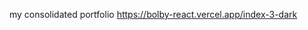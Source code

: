 <!-- '{"name":"Portfolio_react_app","version":12,"technologies":["React.js","Redux.js","HTML","CSS","Tailwind"],"tags":["frontend"],"snapshots":["https://ik.imagekit.io/jagwpg3pn/images/933-400x300.jpg?updatedAt=1688495764157","https://ik.imagekit.io/jagwpg3pn/images/12-400x300.jpg?updatedAt=1688495764163","https://ik.imagekit.io/jagwpg3pn/images/296-400x300.jpg?updatedAt=1688495764109"]}' -->
<!-- '{"user":{"firstName":"Nandan","lastName":"Devadula","avatar":"https://avatars.githubusercontent.com/u/47176249?s=400&u=b878a616fb5166ee40288fd3dbd77182b2e0eb2e&v=4","titles":["Frontend developer","Web developer","React developer"],"social":{"instagram":"https://www.instagram.com/d.nandan","linkedin":"https://www.linkedin.com/in/nandan-devadula","github":"https://github.com/devadula-nandan"},"description":"Lorem ipsum dolor sit amet, consectetur adipiscing elit, sed do eiusmod tempor incididunt ut labore et dolore magna aliqua. Ut enim ad minim veniam, quis nostrud exercitation ullamco laboris nisi ut aliquip ex ea commodo consequat.","cv":"https://drive.google.com/file/d/1e5x_BzzmYrJHhkqAI2tfeDdf4mPzTmaX/view?usp=sharing","commonSkills":{"frontend":76,"backend":60,"databases":50,"cloud / servers":50},"specificSkills":{"HTML":76,"CSS":60,"Javascript":50,"React.js":50,"Redux.js":50,"Tailwind":50},"experience":[{"period":["5/31/2022"],"title":"Lorem ipsum dolor sit amet","description":"Lorem ipsum dolor sit amet, consectetur adipiscing elit, sed do eiusmod tempor incididunt ut labore et dolore magna aliqua. Ut enim ad minim veniam, quis nostrud exercitation ullamco laboris nisi ut aliquip ex ea commodo consequat.","type":"professional"},{"period":["6/1/2021","5/31/2022"],"title":"Lorem ipsum dolor sit amet","description":"Lorem ipsum dolor sit amet, consectetur adipiscing elit, sed do eiusmod tempor incididunt ut labore et dolore magna aliqua. Ut enim ad minim veniam, quis nostrud exercitation ullamco laboris nisi ut aliquip ex ea commodo consequat.","type":"professional"},{"period":["6/1/2014","5/31/2018"],"title":"Lorem ipsum dolor sit amet","description":"Lorem ipsum dolor sit amet, consectetur adipiscing elit, sed do eiusmod tempor incididunt ut labore et dolore magna aliqua. Ut enim ad minim veniam, quis nostrud exercitation ullamco laboris nisi ut aliquip ex ea commodo consequat.","type":"academic"},{"period":["6/1/2012","5/31/2014"],"title":"Lorem ipsum dolor sit amet","description":"Lorem ipsum dolor sit amet, consectetur adipiscing elit, sed do eiusmod tempor incididunt ut labore et dolore magna aliqua. Ut enim ad minim veniam, quis nostrud exercitation ullamco laboris nisi ut aliquip ex ea commodo consequat.","type":"academic"}],"contact":{"email":"devadula.nandan@gmail.com","phone":"7032328703"}}}' -->

my consolidated portfolio
https://bolby-react.vercel.app/index-3-dark
